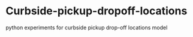 # Curbside-pickup-dropoff-locations
python experiments for curbside pickup drop-off locations model
